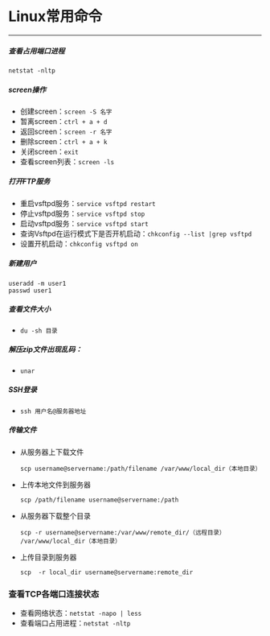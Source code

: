 # Linux常用命令

---

##### 查看占用端口进程

`netstat -nltp`

##### screen操作

- 创建screen：`screen -S 名字`
- 暂离screen：`ctrl + a + d`
- 返回screen：`screen -r 名字`
- 删除screen：`ctrl + a + k`
- 关闭screen：`exit`
- 查看screen列表：`screen -ls`

##### 打开FTP服务

- 重启vsftpd服务：`service vsftpd restart`
- 停止vsftpd服务：`service vsftpd stop`
- 启动vsftpd服务：`service vsftpd start`
- 查询Vsftpd在运行模式下是否开机启动：`chkconfig --list |grep vsftpd`
- 设置开机启动：`chkconfig vsftpd on`

##### 新建用户

```shell
useradd -m user1
passwd user1
```
##### 查看文件大小

- `du -sh 目录`

##### 解压zip文件出现乱码：

- `unar`

##### SSH登录

- `ssh 用户名@服务器地址`

##### 传输文件

- 从服务器上下载文件

  `scp username@servername:/path/filename /var/www/local_dir（本地目录）`

- 上传本地文件到服务器

  `scp /path/filename username@servername:/path`

- 从服务器下载整个目录

  `scp -r username@servername:/var/www/remote_dir/（远程目录） /var/www/local_dir（本地目录）`

- 上传目录到服务器

  `scp  -r local_dir username@servername:remote_dir`

### 查看TCP各端口连接状态

- 查看网络状态：`netstat -napo | less`
- 查看端口占用进程：`netstat -nltp`
